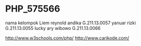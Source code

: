 # PHP_575566


nama kelompok
 Liem reynold andika  G.211.13.0057
 yanuar rizki         G.211.13.0055
 lucky ary wibowo     G.211.13.0066
 
 http://www.w3schools.com/php/
 http://www.carikode.com/
